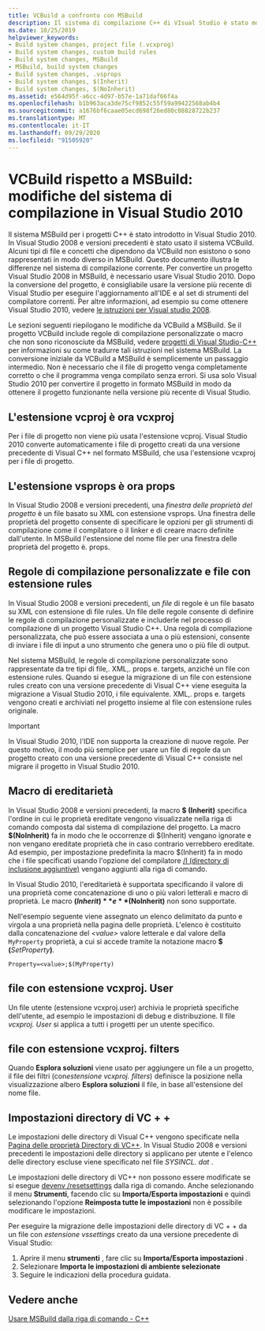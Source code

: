```yaml
---
title: VCBuild a confronto con MSBuild
description: Il sistema di compilazione C++ di VIsual Studio è stato modificato da VCBuild a MSBuild in Visual Studio 2010.
ms.date: 10/25/2019
helpviewer_keywords:
- Build system changes, project file (.vcxprog)
- Build system changes, custom build rules
- Build system changes, MSBuild
- MSBuild, build system changes
- Build system changes, .vsprops
- Build system changes, $(Inherit)
- Build system changes, $(NoInherit)
ms.assetid: e564d95f-a6cc-4d97-b57e-1a71daf66f4a
ms.openlocfilehash: b1b963aca3de75cf9852c55f59a99422568ab4b4
ms.sourcegitcommit: a1676bf6caae05ecd698f26ed80c08828722b237
ms.translationtype: MT
ms.contentlocale: it-IT
ms.lasthandoff: 09/29/2020
ms.locfileid: "91505920"
---
```

# <a name="vcbuild-vs-msbuild-build-system-changes-in-visual-studio-2010"></a>VCBuild rispetto a MSBuild: modifiche del sistema di compilazione in Visual Studio 2010

Il sistema MSBuild per i progetti C++ è stato introdotto in Visual Studio 2010. In Visual Studio 2008 e versioni precedenti è stato usato il sistema VCBuild. Alcuni tipi di file e concetti che dipendono da VCBuild non esistono o sono rappresentati in modo diverso in MSBuild. Questo documento illustra le differenze nel sistema di compilazione corrente. Per convertire un progetto Visual Studio 2008 in MSBuild, è necessario usare Visual Studio 2010. Dopo la conversione del progetto, è consigliabile usare la versione più recente di Visual Studio per eseguire l'aggiornamento all'IDE e al set di strumenti del compilatore correnti. Per altre informazioni, ad esempio su come ottenere Visual Studio 2010, vedere [le istruzioni per Visual studio 2008](use-native-multi-targeting.md#instructions-for-visual-studio-2008).

Le sezioni seguenti riepilogano le modifiche da VCBuild a MSBuild. Se il progetto VCBuild include regole di compilazione personalizzate o macro che non sono riconosciute da MSBuild, vedere [progetti di Visual Studio-C++](../build/creating-and-managing-visual-cpp-projects.md) per informazioni su come tradurre tali istruzioni nel sistema MSBuild. La conversione iniziale da VCBuild a MSBuild è semplicemente un passaggio intermedio. Non è necessario che il file di progetto venga completamente corretto o che il programma venga compilato senza errori. Si usa solo Visual Studio 2010 per convertire il progetto in formato MSBuild in modo da ottenere il progetto funzionante nella versione più recente di Visual Studio.

## <a name="vcproj-is-now-vcxproj"></a>L'estensione vcproj è ora vcxproj

Per i file di progetto non viene più usata l'estensione vcproj. Visual Studio 2010 converte automaticamente i file di progetto creati da una versione precedente di Visual C++ nel formato MSBuild, che usa l'estensione vcxproj per i file di progetto.

## <a name="vsprops-is-now-props"></a>L'estensione vsprops è ora props

In Visual Studio 2008 e versioni precedenti, una *finestra delle proprietà del progetto* è un file basato su XML con estensione vsprops. Una finestra delle proprietà del progetto consente di specificare le opzioni per gli strumenti di compilazione come il compilatore o il linker e di creare macro definite dall'utente. In MSBuild l'estensione del nome file per una finestra delle proprietà del progetto è. props.

## <a name="custom-build-rules-and-rules-files"></a>Regole di compilazione personalizzate e file con estensione rules

In Visual Studio 2008 e versioni precedenti, un *file* di regole è un file basato su XML con estensione di file rules. Un file delle regole consente di definire le regole di compilazione personalizzate e includerle nel processo di compilazione di un progetto Visual Studio C++. Una regola di compilazione personalizzata, che può essere associata a una o più estensioni, consente di inviare i file di input a uno strumento che genera uno o più file di output.

Nel sistema MSBuild, le regole di compilazione personalizzate sono rappresentate da tre tipi di file,. XML,. props e. targets, anziché un file con estensione rules. Quando si esegue la migrazione di un file con estensione rules creato con una versione precedente di Visual C++ viene eseguita la migrazione a Visual Studio 2010, i file equivalente. XML,. props e. targets vengono creati e archiviati nel progetto insieme al file con estensione rules originale.

> [!IMPORTANT]
> In Visual Studio 2010, l'IDE non supporta la creazione di nuove regole. Per questo motivo, il modo più semplice per usare un file di regole da un progetto creato con una versione precedente di Visual C++ consiste nel migrare il progetto in Visual Studio 2010.

## <a name="inheritance-macros"></a>Macro di ereditarietà

In Visual Studio 2008 e versioni precedenti, la macro **$ (Inherit)** specifica l'ordine in cui le proprietà ereditate vengono visualizzate nella riga di comando composta dal sistema di compilazione del progetto. La macro **$(NoInherit)** fa in modo che le occorrenze di $(Inherit) vengano ignorate e non vengano ereditate proprietà che in caso contrario verrebbero ereditate. Ad esempio, per impostazione predefinita la macro $(Inherit) fa in modo che i file specificati usando l'opzione del compilatore [/I (directory di inclusione aggiuntive)](../build/reference/i-additional-include-directories.md) vengano aggiunti alla riga di comando.

In Visual Studio 2010, l'ereditarietà è supportata specificando il valore di una proprietà come concatenazione di uno o più valori letterali e macro di proprietà. Le macro **$(Inherit)** e **$(NoInherit)** non sono supportate.

Nell'esempio seguente viene assegnato un elenco delimitato da punto e virgola a una proprietà nella pagina delle proprietà. L'elenco è costituito dalla concatenazione del *\<value>* valore letterale e dal valore della `MyProperty` proprietà, a cui si accede tramite la notazione macro **$ (**<em>SetProperty</em>**)**.

```
Property=<value>;$(MyProperty)
```

## <a name="vcxprojuser-files"></a>file con estensione vcxproj. User

Un file utente (estensione vcxproj.user) archivia le proprietà specifiche dell'utente, ad esempio le impostazioni di debug e distribuzione. Il file *vcxproj. User* si applica a tutti i progetti per un utente specifico.

## <a name="vcxprojfilters-file"></a>file con estensione vcxproj. filters

Quando **Esplora soluzioni** viene usato per aggiungere un file a un progetto, il file dei filtri (con*estensione vcxproj. filters*) definisce la posizione nella visualizzazione albero **Esplora soluzioni** il file, in base all'estensione del nome file.

## <a name="vc-directories-settings"></a>Impostazioni directory di VC + +

Le impostazioni delle directory di Visual C++ vengono specificate nella [Pagina delle proprietà Directory di VC++](../build/reference/vcpp-directories-property-page.md). In Visual Studio 2008 e versioni precedenti le impostazioni delle directory si applicano per utente e l'elenco delle directory escluse viene specificato nel file *SYSINCL. dat* .

Le impostazioni delle directory di VC++ non possono essere modificate se si esegue [devenv /resetsettings](/visualstudio/ide/reference/resetsettings-devenv-exe) dalla riga di comando. Anche selezionando il menu **Strumenti**, facendo clic su **Importa/Esporta impostazioni** e quindi selezionando l'opzione **Reimposta tutte le impostazioni** non è possibile modificare le impostazioni.

Per eseguire la migrazione delle impostazioni delle directory di VC + + da un file con *estensione vssettings* creato da una versione precedente di Visual Studio:

1. Aprire il menu **strumenti** , fare clic su **Importa/Esporta impostazioni** .
2. Selezionare **Importa le impostazioni di ambiente selezionate**
3. Seguire le indicazioni della procedura guidata.

## <a name="see-also"></a>Vedere anche

[Usare MSBuild dalla riga di comando - C++](../build/msbuild-visual-cpp.md)
